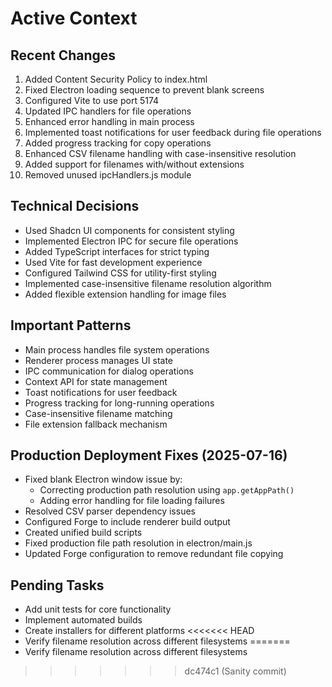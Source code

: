 # Active Context

## Recent Changes

1. Added Content Security Policy to index.html
2. Fixed Electron loading sequence to prevent blank screens
3. Configured Vite to use port 5174
4. Updated IPC handlers for file operations
5. Enhanced error handling in main process
6. Implemented toast notifications for user feedback during file operations
7. Added progress tracking for copy operations
8. Enhanced CSV filename handling with case-insensitive resolution
9. Added support for filenames with/without extensions
10. Removed unused ipcHandlers.js module

## Technical Decisions

- Used Shadcn UI components for consistent styling
- Implemented Electron IPC for secure file operations
- Added TypeScript interfaces for strict typing
- Used Vite for fast development experience
- Configured Tailwind CSS for utility-first styling
- Implemented case-insensitive filename resolution algorithm
- Added flexible extension handling for image files

## Important Patterns

- Main process handles file system operations
- Renderer process manages UI state
- IPC communication for dialog operations
- Context API for state management
- Toast notifications for user feedback
- Progress tracking for long-running operations
- Case-insensitive filename matching
- File extension fallback mechanism

## Production Deployment Fixes (2025-07-16)

- Fixed blank Electron window issue by:
  - Correcting production path resolution using `app.getAppPath()`
  - Adding error handling for file loading failures
- Resolved CSV parser dependency issues
- Configured Forge to include renderer build output
- Created unified build scripts
- Fixed production file path resolution in electron/main.js
- Updated Forge configuration to remove redundant file copying

## Pending Tasks

- Add unit tests for core functionality
- Implement automated builds
- Create installers for different platforms
<<<<<<< HEAD
- Verify filename resolution across different filesystems
=======
- Verify filename resolution across different filesystems
>>>>>>> dc474c1 (Sanity commit)
